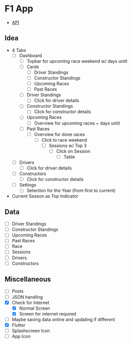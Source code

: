 # F1 App
- [API](http://ergast.com/mrd/)

## Idea
- 4 Tabs
	- [ ] Dashboard
		- [ ] Topbar for upcoming race weekend w/ days until
		- [ ] Cards
			- [ ] Driver Standings
			- [ ] Constructor Standings
			- [ ] Upcoming Races
			- [ ] Past Races
		- [ ] Driver Standings
			- [ ] Click for driver details
		- [ ] Constructor Standings
			- [ ] Click for constructor details
		- [ ] Upcoming Races
			- [ ] Overview for upcoming races + days until
		- [ ] Past Races
			- [ ] Overview for done races
				- [ ] Click to race weekend
					- [ ] Sessions w/ Top 3
						- [ ] Click on Session
							- [ ] Table
							
	- [ ] Drivers
		- [ ] Click for driver details
	- [ ] Constructors
		- [ ] Click for constructor details
	- [ ] Settings
		- [ ] Selection for the Year (from first to current)
- Current Season as Top Indicator

## Data
- [ ] Driver Standings
- [ ] Constructor Standings
- [ ] Upcoming Races
- [ ] Past Races
- [ ] Race
- [ ] Sessions
- [ ] Drivers
- [ ] Constructors

## Miscellaneous
- [ ] Posts
- [ ] JSON handling
- [x] Check for Internet
	- [x] Normal Screen
	- [x] Screen for internet required
- [ ] Maybe saving data online and updating if different
- [x] Flutter
- [ ] Splashscreen Icon
- [ ] App Icon
